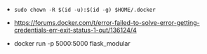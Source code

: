 - `sudo chown -R $(id -u):$(id -g) $HOME/.docker`
- https://forums.docker.com/t/error-failed-to-solve-error-getting-credentials-err-exit-status-1-out/136124/4

- docker run -p 5000:5000 flask_modular
